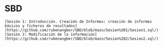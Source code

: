 # SBD

    [Sesión 1: Introducción. Creación de Informes: creación de informes básicos y ficheros de resultados](https://github.com/rubenangber/SBD/blob/main/Sesion%201/Sesion1.sql/)
    [Sesión 2: Modificación de la información](https://github.com/rubenangber/SBD/blob/main/Sesion%202/Sesion2.sql/)